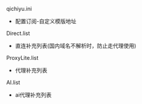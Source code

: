 qichiyu.ini

 - 配置订阅-自定义模版地址

Direct.list

 - 直连补充列表(国内域名不解析时，防止走代理使用)

ProxyLite.list
 
 - 代理补充列表

AI.list
 
 - ai代理补充列表
